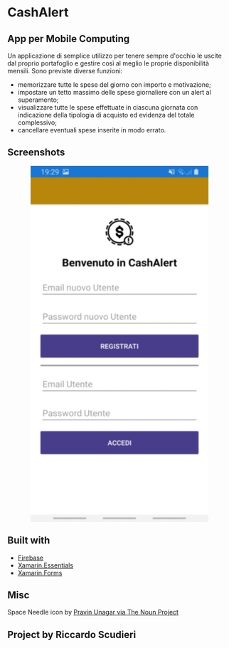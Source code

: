 # CashAlert
App per Mobile Computing
------

Un applicazione di semplice utilizzo per tenere sempre d'occhio le uscite dal proprio portafoglio e gestire così al meglio le proprie disponibilità mensili.
Sono previste diverse funzioni:
-  memorizzare tutte le spese del giorno con importo e motivazione;
-  impostare un tetto massimo delle spese giornaliere con un alert al superamento;
-  visualizzare tutte le spese effettuate in ciascuna giornata con indicazione della tipologia di acquisto ed evidenza del totale complessivo;
-  cancellare eventuali spese inserite in modo errato.

## Screenshots
<p align="center">
  <img src="CashAlert.gif" vertical-align:middle align="center" height="800" width="400">
</p>

## Built with
* [Firebase](https://firebase.google.com/)
* [Xamarin.Essentials](https://docs.microsoft.com/xamarin/essentials/?WT.mc_id=friends-0000-jamont)
* [Xamarin.Forms](http://xamarin.com/forms)


## Misc
Space Needle icon by [Pravin Unagar via The Noun Project](https://thenounproject.com/icon/money-alert-642808/)

## Project by Riccardo Scudieri
